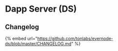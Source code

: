 # Dapp Server (DS)

## Changelog

{% embed url="https://github.com/tonlabs/evernode-ds/blob/master/CHANGELOG.md" %}
